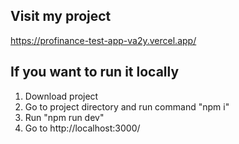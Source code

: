 ## Visit my project
https://profinance-test-app-va2y.vercel.app/

## If you want to run it locally
1. Download project
2. Go to project directory and run command "npm i"
3. Run "npm run dev"
4. Go to http://localhost:3000/
